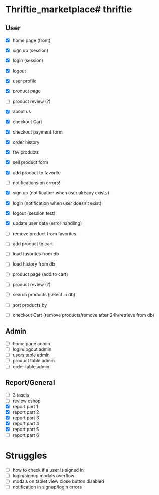 # Thriftie_marketplace# thriftie

## User
- [x] home page (front)
- [x] sign up (session)
- [x] login (session)
- [x] logout
- [x] user profile
- [x] product page
- [ ] product review (?)
- [x] about us
- [x] checkout Cart
- [x] checkout payment form
- [x] order history
- [x] fav products
- [x] sell product form
- [x] add product to favorite
- [ ] notifications on errors!

- [x] sign up (notification when user already exists)
- [x] login (notification when user doesn't exist)
- [x] logout (session test)
- [x] update user data (error handling)
- [ ] remove product from favorites
- [ ] add product to cart
- [ ] load favorites from db
- [ ] load history from db
- [ ] product page (add to cart)
- [ ] product review (?)
- [ ] search products (select in db)
- [ ] sort products by
- [ ] checkout Cart (remove products/remove after 24h/retrieve from db)

## Admin
- [ ] home page admin
- [ ] login/logout admin
- [ ] users table admin
- [ ] product table admin
- [ ] order table admin

## Report/General
- [ ] 3 taseis
- [ ] review eshop
- [x] report part 1
- [x] report part 2
- [x] report part 3
- [x] report part 4
- [x] report part 5
- [ ] report part 6

# Struggles
- [ ] how to check if a user is signed in
- [ ] login/signup modals overflow
- [ ] modals on tablet view close button disabled
- [ ] notification in signup/login errors
